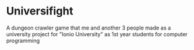# Universifight
A dungeon crawler game that me and another 3 people made as a university project for "Ionio University" as 1st year students for computer programming
